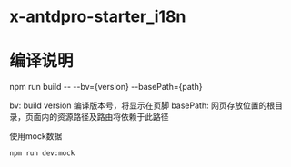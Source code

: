 # x-antdpro-starter_i18n #

# 编译说明 #

npm run build -- --bv={version} --basePath={path}

bv: build version 编译版本号，将显示在页脚
basePath: 网页存放位置的根目录，页面内的资源路径及路由将依赖于此路径

使用mock数据

`npm run dev:mock`
